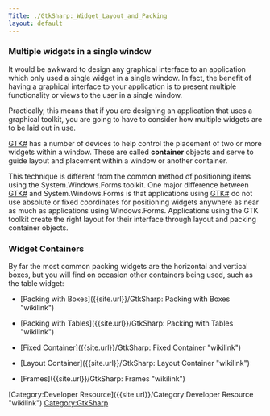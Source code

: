 ```yaml
---
Title: ./GtkSharp:_Widget_Layout_and_Packing
layout: default
---
```


### Multiple widgets in a single window

It would be awkward to design any graphical interface to an application
which only used a single widget in a single window. In fact, the benefit
of having a graphical interface to your application is to present
multiple functionality or views to the user in a single window.

Practically, this means that if you are designing an application that
uses a graphical toolkit, you are going to have to consider how multiple
widgets are to be laid out in use.

[ GTK\#]({{site.url}}/GtkSharp "wikilink") has a number of devices to help control
the placement of two or more widgets within a window. These are called
**container** objects and serve to guide layout and placement within a
window or another container.

This technique is different from the common method of positioning items
using the System.Windows.Forms toolkit. One major difference between [
GTK\#]({{site.url}}/GtkSharp "wikilink") and System.Windows.Forms is that
applications using [ GTK\#]({{site.url}}/GtkSharp "wikilink") do not use absolute or
fixed coordinates for positioning widgets anywhere as near as much as
applications using Windows.Forms. Applications using the GTK toolkit
create the right layout for their interface through layout and packing
container objects.

### Widget Containers

By far the most common packing widgets are the horizontal and vertical
boxes, but you will find on occasion other containers being used, such
as the table widget:

-   [Packing with Boxes]({{site.url}}/GtkSharp: Packing with Boxes "wikilink")
-   [Packing with Tables]({{site.url}}/GtkSharp: Packing with Tables "wikilink")

-   [Fixed Container]({{site.url}}/GtkSharp: Fixed Container "wikilink")
-   [Layout Container]({{site.url}}/GtkSharp: Layout Container "wikilink")
-   [Frames]({{site.url}}/GtkSharp: Frames "wikilink")

[Category:Developer Resource]({{site.url}}/Category:Developer Resource "wikilink")
<Category:GtkSharp>
